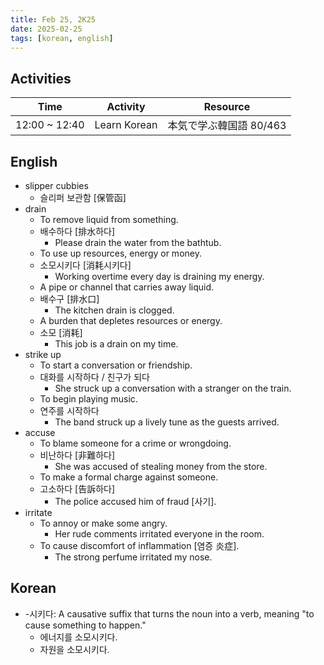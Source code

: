 ```yaml
---
title: Feb 25, 2K25
date: 2025-02-25
tags: [korean, english]
---
```


## Activities

| Time | Activity | Resource |
| ---- | -------- | -------- |
| 12:00 ~ 12:40 | Learn Korean | 本気で学ぶ韓国語 80/463 |

## English

- slipper cubbies
  - 슬리퍼 보관함 [保管函]
- drain
  - To remove liquid from something.
  - 배수하다 [排水하다]
    - Please drain the water from the bathtub.
  - To use up resources, energy or money.
  - 소모시키다 [消耗시키다]
    - Working overtime every day is draining my energy.
  - A pipe or channel that carries away liquid.
  - 배수구 [排水口]
    - The kitchen drain is clogged.
  - A burden that depletes resources or energy.
  - 소모 [消耗]
    - This job is a drain on my time.
- strike up
  - To start a conversation or friendship.
  - 대화를 시작하다 / 친구가 되다
    - She struck up a conversation with a stranger on the train.
  - To begin playing music.
  - 연주를 시작하다
    - The band struck up a lively tune as the guests arrived.
- accuse
  - To blame someone for a crime or wrongdoing.
  - 비난하다 [非難하다]
    - She was accused of stealing money from the store.
  - To make a formal charge against someone.
  - 고소하다 [告訴하다]
    - The police accused him of fraud [사기].
- irritate
  - To annoy or make some angry.
    - Her rude comments irritated everyone in the room.
  - To cause discomfort of inflammation [염증 炎症].
    - The strong perfume irritated my nose.

## Korean

- -시키다: A causative suffix that turns the noun into a verb, meaning "to cause something to happen."
  - 에너지를 소모시키다.
  - 자원을 소모시키다.